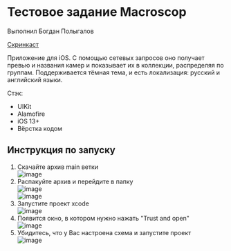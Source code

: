 # Тестовое задание Macroscop
Выполнил Богдан Полыгалов  

[Скринкаст](https://youtu.be/fpqrVZf1Fbc)

Приложение для iOS. С помощью сетевых запросов оно получает превью и названия камер и показывает их в коллекции, распределяя по группам. Поддерживается тёмная тема, и есть локализация: русский и английский языки.

Стэк:
* UIKit
* Alamofire
* iOS 13+
* Вёрстка кодом

## Инструкция по запуску  
1) Скачайте архив main ветки  
   ![image](https://github.com/miamib34ch/Macroscop-TestAssignment/assets/77894393/eb7d4301-ae53-46ab-a2d0-7100b7856568)  
2) Распакуйте архив и перейдите в папку  
   ![image](https://github.com/miamib34ch/Macroscop-TestAssignment/assets/77894393/f4b6ae50-91b7-4ad1-bb33-dc51e059303d)  
   ![image](https://github.com/miamib34ch/Macroscop-TestAssignment/assets/77894393/5bbd61a6-943d-464e-9ed6-85ec46706e36)  
3) Запустите проект xcode  
   ![image](https://github.com/miamib34ch/Macroscop-TestAssignment/assets/77894393/fd6e304f-bd35-45ab-82ba-4878c9fe491c)  
4) Появится окно, в котором нужно нажать "Trust and open"  
   ![image](https://github.com/miamib34ch/Macroscop-TestAssignment/assets/77894393/ddfe5485-36b8-4d36-9fdf-2805b60b2424)  
5) Убидитесь, что у Вас настроена схема и запустите проект  
   ![image](https://github.com/miamib34ch/Macroscop-TestAssignment/assets/77894393/139e62bd-1795-43d5-a591-eb9021db7b0c)  





   


